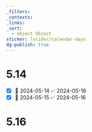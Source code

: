 ```yaml
---
_filters: 
_contexts: 
_links: 
_sort:
  - object Object
sticker: lucide//calendar-days
dg-publish: true
---
```

# 5.14
- [x]  📅 2024-05-14 ✅ 2024-05-16
- [x]  🛫 2024-05-15 ✅ 2024-05-16

# 5.16
